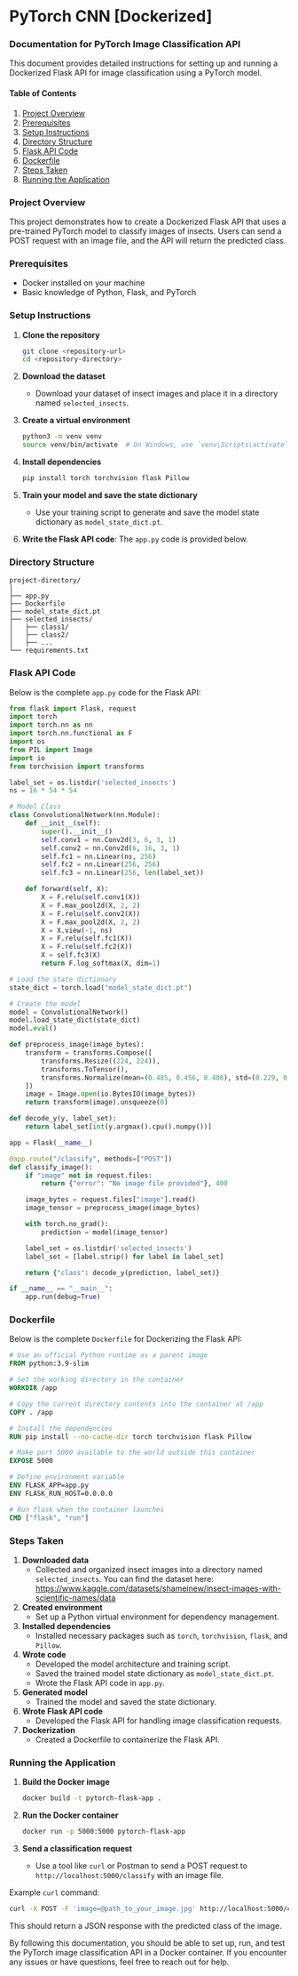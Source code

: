 # PyTorch CNN [Dockerized]
### Documentation for PyTorch Image Classification API

This document provides detailed instructions for setting up and running a Dockerized Flask API for image classification using a PyTorch model.

#### Table of Contents
1. [Project Overview](#project-overview)
2. [Prerequisites](#prerequisites)
3. [Setup Instructions](#setup-instructions)
4. [Directory Structure](#directory-structure)
5. [Flask API Code](#flask-api-code)
6. [Dockerfile](#dockerfile)
7. [Steps Taken](#steps-taken)
8. [Running the Application](#running-the-application)

### Project Overview

This project demonstrates how to create a Dockerized Flask API that uses a pre-trained PyTorch model to classify images of insects. Users can send a POST request with an image file, and the API will return the predicted class.

### Prerequisites

- Docker installed on your machine
- Basic knowledge of Python, Flask, and PyTorch

### Setup Instructions

1. **Clone the repository**
    ```sh
    git clone <repository-url>
    cd <repository-directory>
    ```

2. **Download the dataset**
    - Download your dataset of insect images and place it in a directory named `selected_insects`.

3. **Create a virtual environment**
    ```sh
    python3 -m venv venv
    source venv/bin/activate  # On Windows, use `venv\Scripts\activate`
    ```

4. **Install dependencies**
    ```sh
    pip install torch torchvision flask Pillow
    ```

5. **Train your model and save the state dictionary**
    - Use your training script to generate and save the model state dictionary as `model_state_dict.pt`.

6. **Write the Flask API code**: The `app.py` code is provided below.

### Directory Structure

```
project-directory/
│
├── app.py
├── Dockerfile
├── model_state_dict.pt
├── selected_insects/
│   ├── class1/
│   ├── class2/
│   ├── ...
└── requirements.txt
```

### Flask API Code

Below is the complete `app.py` code for the Flask API:

```python
from flask import Flask, request
import torch
import torch.nn as nn
import torch.nn.functional as F
import os
from PIL import Image
import io
from torchvision import transforms

label_set = os.listdir('selected_insects')
ns = 16 * 54 * 54

# Model Class
class ConvolutionalNetwork(nn.Module):
    def __init__(self):
        super().__init__()
        self.conv1 = nn.Conv2d(3, 6, 3, 1)
        self.conv2 = nn.Conv2d(6, 16, 3, 1)
        self.fc1 = nn.Linear(ns, 256)
        self.fc2 = nn.Linear(256, 256)
        self.fc3 = nn.Linear(256, len(label_set))

    def forward(self, X):
        X = F.relu(self.conv1(X))
        X = F.max_pool2d(X, 2, 2)
        X = F.relu(self.conv2(X))
        X = F.max_pool2d(X, 2, 2)
        X = X.view(-1, ns)
        X = F.relu(self.fc1(X))
        X = F.relu(self.fc2(X))
        X = self.fc3(X)
        return F.log_softmax(X, dim=1)

# Load the state dictionary
state_dict = torch.load("model_state_dict.pt")

# Create the model
model = ConvolutionalNetwork()
model.load_state_dict(state_dict)
model.eval()

def preprocess_image(image_bytes):
    transform = transforms.Compose([
        transforms.Resize((224, 224)),
        transforms.ToTensor(),
        transforms.Normalize(mean=(0.485, 0.456, 0.406), std=(0.229, 0.224, 0.225)),
    ])
    image = Image.open(io.BytesIO(image_bytes))
    return transform(image).unsqueeze(0)

def decode_y(y, label_set):
    return label_set[int(y.argmax().cpu().numpy())]

app = Flask(__name__)

@app.route("/classify", methods=["POST"])
def classify_image():
    if "image" not in request.files:
        return {"error": "No image file provided"}, 400

    image_bytes = request.files["image"].read()
    image_tensor = preprocess_image(image_bytes)

    with torch.no_grad():
        prediction = model(image_tensor)

    label_set = os.listdir('selected_insects')
    label_set = [label.strip() for label in label_set]

    return {"class": decode_y(prediction, label_set)}

if __name__ == "__main__":
    app.run(debug=True)
```

### Dockerfile

Below is the complete `Dockerfile` for Dockerizing the Flask API:

```Dockerfile
# Use an official Python runtime as a parent image
FROM python:3.9-slim

# Set the working directory in the container
WORKDIR /app

# Copy the current directory contents into the container at /app
COPY . /app

# Install the dependencies
RUN pip install --no-cache-dir torch torchvision flask Pillow

# Make port 5000 available to the world outside this container
EXPOSE 5000

# Define environment variable
ENV FLASK_APP=app.py
ENV FLASK_RUN_HOST=0.0.0.0

# Run flask when the container launches
CMD ["flask", "run"]
```

### Steps Taken

1. **Downloaded data**
    - Collected and organized insect images into a directory named `selected_insects`. You can find the dataset here: https://www.kaggle.com/datasets/shameinew/insect-images-with-scientific-names/data
2. **Created environment**
    - Set up a Python virtual environment for dependency management.
3. **Installed dependencies**
    - Installed necessary packages such as `torch`, `torchvision`, `flask`, and `Pillow`.
4. **Wrote code**
    - Developed the model architecture and training script.
    - Saved the trained model state dictionary as `model_state_dict.pt`.
    - Wrote the Flask API code in `app.py`.
5. **Generated model**
    - Trained the model and saved the state dictionary.
6. **Wrote Flask API code**
    - Developed the Flask API for handling image classification requests.
7. **Dockerization**
    - Created a Dockerfile to containerize the Flask API.

### Running the Application

1. **Build the Docker image**
    ```sh
    docker build -t pytorch-flask-app .
    ```

2. **Run the Docker container**
    ```sh
    docker run -p 5000:5000 pytorch-flask-app
    ```

3. **Send a classification request**
    - Use a tool like `curl` or Postman to send a POST request to `http://localhost:5000/classify` with an image file.

Example `curl` command:
```sh
curl -X POST -F 'image=@path_to_your_image.jpg' http://localhost:5000/classify
```

This should return a JSON response with the predicted class of the image.

By following this documentation, you should be able to set up, run, and test the PyTorch image classification API in a Docker container. If you encounter any issues or have questions, feel free to reach out for help.
